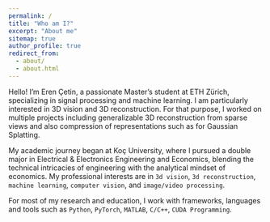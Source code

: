 ```yaml
---
permalink: /
title: "Who am I?"
excerpt: "About me"
sitemap: true
author_profile: true
redirect_from:
  - about/
  - about.html
---
```


Hello! I’m Eren Çetin, a passionate Master’s student at ETH Zürich, specializing in signal processing and machine learning. I am particularly interested in 3D vision and 3D reconstruction. For that purpose, I worked on multiple projects including generalizable 3D reconstruction from sparse views and also compression of representations such as for Gaussian Splatting. 

My academic journey began at Koç University, where I pursued a double major in Electrical & Electronics Engineering and Economics, blending the technical intricacies of engineering with the analytical mindset of economics.
My professional interests are in ```3d vision```, ```3d reconstruction```, ```machine learning```, ```computer vision```, and ```image/video processing```.


For most of my research and education, I work with frameworks, languages and tools 
such as ```Python```, ```PyTorch```, ```MATLAB```, ```C/C++```, ```CUDA Programming```.

<!--
Create content & metadata
------
For site content, there is one markdown file for each type of content, which are stored in directories like _publications, _talks, _posts, _teaching, or _pages. For example, each talk is a markdown file in the [_talks directory](https://github.com/academicpages/academicpages.github.io/tree/master/_talks). At the top of each markdown file is structured data in YAML about the talk, which the theme will parse to do lots of cool stuff. The same structured data about a talk is used to generate the list of talks on the [Talks page](https://academicpages.github.io/talks), each [individual page](https://academicpages.github.io/talks/2012-03-01-talk-1) for specific talks, the talks section for the [CV page](https://academicpages.github.io/cv), and the [map of places you've given a talk](https://academicpages.github.io/talkmap.html) (if you run this [python file](https://github.com/academicpages/academicpages.github.io/blob/master/talkmap.py) or [Jupyter notebook](https://github.com/academicpages/academicpages.github.io/blob/master/talkmap.ipynb), which creates the HTML for the map based on the contents of the _talks directory).

**Markdown generator**

I have also created [a set of Jupyter notebooks](https://github.com/academicpages/academicpages.github.io/tree/master/markdown_generator
) that converts a CSV containing structured data about talks or presentations into individual markdown files that will be properly formatted for the academicpages template. The sample CSVs in that directory are the ones I used to create my own personal website at stuartgeiger.com. My usual workflow is that I keep a spreadsheet of my publications and talks, then run the code in these notebooks to generate the markdown files, then commit and push them to the GitHub repository.
-->
